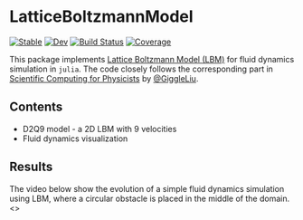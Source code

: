 # LatticeBoltzmannModel

[![Stable](https://img.shields.io/badge/docs-stable-blue.svg)](https://yangjunjie0320.github.io/LatticeBoltzmannModel.jl/stable/)
[![Dev](https://img.shields.io/badge/docs-dev-blue.svg)](https://yangjunjie0320.github.io/LatticeBoltzmannModel.jl/dev/)
[![Build Status](https://github.com/yangjunjie0320/LatticeBoltzmannModel.jl/actions/workflows/CI.yml/badge.svg?branch=main)](https://github.com/yangjunjie0320/LatticeBoltzmannModel.jl/actions/workflows/CI.yml?query=branch%3Amain)
[![Coverage](https://codecov.io/gh/yangjunjie0320/LatticeBoltzmannModel.jl/branch/main/graph/badge.svg)](https://codecov.io/gh/yangjunjie0320/LatticeBoltzmannModel.jl)

This package implements [Lattice Boltzmann Model (LBM)](https://physics.weber.edu/schroeder/fluids/) 
for fluid dynamics simulation in `julia`.  The code closely follows the corresponding part in
[Scientific Computing for Physicists](https://github.com/GiggleLiu/ScientificComputingDemos/tree/main/LatticeBoltzmannModel) by [@GiggleLiu](https://github.com/GiggleLiu).

## Contents
* D2Q9 model - a 2D LBM with 9 velocities
* Fluid dynamics visualization

## Results
The video below show the evolution of a simple fluid dynamics simulation using LBM,
where a circular obstacle is placed in the middle of the domain.
<>